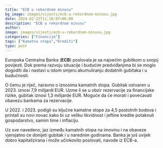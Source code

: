 ```yaml
---
title: "ECB u rekordnom minusu"
bg_image: images/vijesti/ecb-u-rekordnom-minusu.jpg
date: 2024-02-22T11:10:07+06:00
description: "ECB u rekordnom minusu"
author: 
image: images/vijesti/ecb-u-rekordnom-minusu.jpg
categories: ["Financije"]
tags: ["Kamatna stopa","Krediti"]
type: post
---
```

Europska Centralna Banka (**ECB**) poslovala je sa najvećim gubitkom u svojoj povijesti. Dok prema razvoju situacije i budućim predviđanjima bi se moglo dogoditi da i nastavi u istom smjeru akumuliranju dodatnih gubitaka i u budućnosti.

O čemu je riječ, naravno o iznosima kamatnih stopa. Gubitak ostvaren u 2023. iznosi 7,9 milijardi EUR.
Uzme li se u obzir rezervacije za financijske rizike, gubitak iznosi 1,3 milijarde EUR. Moguće da će morati i povećavati obavezu bankama za rezervacije.

U 2022. i 2023. podigli su ključne kamatne stope za 4,5 postotnih bodova i printali su novi novac kako bi uz veliku likvidnost i jeftine kredite potaknuli gospodarstvo, samim time i inflaciju.

Uz sve navedeno, jaz između kamatnih stopa na imovinu i na obaveze vjerojatno će donijeti gubitak i u narednim godinama.
Banka je još uvijek dobro kapitalizirana i može učinkovito poslovati, navode iz ECB-a.


